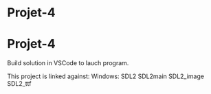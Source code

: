 # Projet-4
# Projet-4

Build solution in VSCode to lauch program.

This project is linked against:
Windows: SDL2 SDL2main SDL2_image SDL2_ttf
